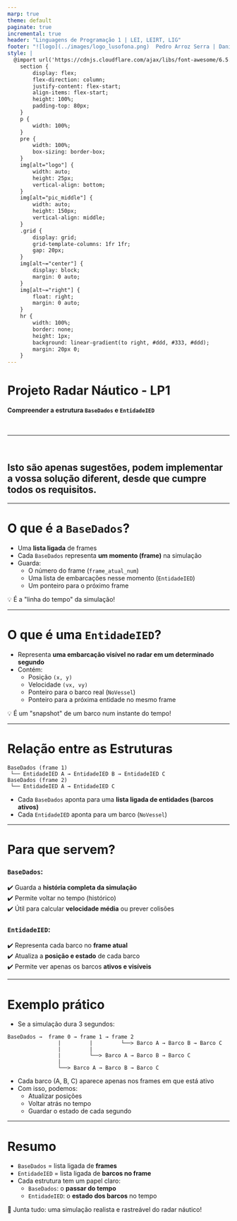 ```yaml
---
marp: true
theme: default
paginate: true
incremental: true
header: "Linguagens de Programação 1 | LEI, LEIRT, LIG"
footer: "![logo](../images/logo_lusofona.png)  Pedro Arroz Serra | Daniel Silveira | Giosuè Muratore | Martijn Kuipers"
style: |
  @import url('https://cdnjs.cloudflare.com/ajax/libs/font-awesome/6.5.0/css/all.min.css');
    section {
        display: flex;
        flex-direction: column;
        justify-content: flex-start;
        align-items: flex-start;
        height: 100%;
        padding-top: 80px;
    }
    p {
        width: 100%;
    }
    pre {
        width: 100%;
        box-sizing: border-box;
    }
    img[alt="logo"] {
        width: auto;
        height: 25px;
        vertical-align: bottom;
    }
    img[alt="pic_middle"] {
        width: auto;
        height: 150px;
        vertical-align: middle;
    }
    .grid {
        display: grid;
        grid-template-columns: 1fr 1fr;
        gap: 20px;
    }
    img[alt~="center"] {
        display: block;
        margin: 0 auto;
    }
    img[alt~="right"] {
        float: right;
        margin: 0 auto;
    }
    hr {
        width: 100%;
        border: none;
        height: 1px;
        background: linear-gradient(to right, #ddd, #333, #ddd);
        margin: 20px 0;
    }
---
```



# Projeto Radar Náutico - LP1

**Compreender a estrutura `BaseDados` e `EntidadeIED`**
<br /><br /><br />
<hr />
<br />

## Isto são apenas sugestões, podem implementar a vossa solução diferent, desde que cumpre todos os requisitos.

---

# O que é a `BaseDados`?

- Uma **lista ligada** de frames
- Cada `BaseDados` representa **um momento (frame)** na simulação
- Guarda:
  - O número do frame (`frame_atual_num`)
  - Uma lista de embarcações nesse momento (`EntidadeIED`)
  - Um ponteiro para o próximo frame

💡 É a "linha do tempo" da simulação!

---

# O que é uma `EntidadeIED`?

- Representa **uma embarcação visível no radar em um determinado segundo**
- Contém:
  - Posição `(x, y)`
  - Velocidade `(vx, vy)`
  - Ponteiro para o barco real (`NoVessel`)
  - Ponteiro para a próxima entidade no mesmo frame

💡 É um "snapshot" de um barco num instante do tempo!

---

# Relação entre as Estruturas

```
BaseDados (frame 1)
 └── EntidadeIED A → EntidadeIED B → EntidadeIED C
BaseDados (frame 2)
 └── EntidadeIED A → EntidadeIED C
```

- Cada `BaseDados` aponta para uma **lista ligada de entidades (barcos ativos)**
- Cada `EntidadeIED` aponta para um barco (`NoVessel`)

---

# Para que servem?

### `BaseDados`:
✔️ Guarda a **história completa da simulação**  
✔️ Permite voltar no tempo (histórico)  
✔️ Útil para calcular **velocidade média** ou prever colisões

### `EntidadeIED`:
✔️ Representa cada barco no **frame atual**  
✔️ Atualiza a **posição e estado** de cada barco  
✔️ Permite ver apenas os barcos **ativos e visíveis**

---

# Exemplo prático

- Se a simulação dura 3 segundos:
```
BaseDados →  frame 0 → frame 1 → frame 2 
                |         |         └──> Barco A → Barco B → Barco C
                |         |
                |         └──> Barco A → Barco B → Barco C
                |
                └──> Barco A → Barco B → Barco C
```

- Cada barco (A, B, C) aparece apenas nos frames em que está ativo
- Com isso, podemos:
  - Atualizar posições
  - Voltar atrás no tempo
  - Guardar o estado de cada segundo


---

# Resumo

- `BaseDados` = lista ligada de **frames**
- `EntidadeIED` = lista ligada de **barcos no frame**
- Cada estrutura tem um papel claro:
  - `BaseDados`: o **passar do tempo**
  - `EntidadeIED`: o **estado dos barcos** no tempo

📌 Junta tudo: uma simulação realista e rastreável do radar náutico!
